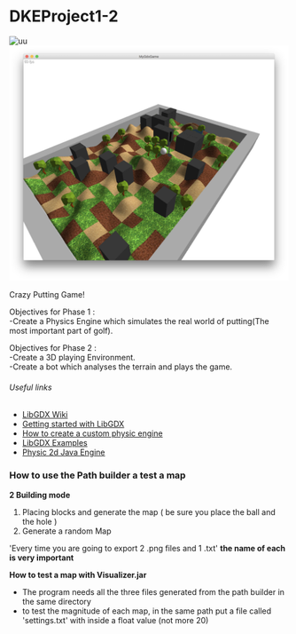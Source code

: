 # DKEProject1-2		

![uu](https://raw.githubusercontent.com/BeppeMarnell/3DCRAZYPUT/img.png)
![Alt text](img.png?raw=true "Optional Title")

Crazy Putting Game!		
 		
Objectives for Phase 1 :    		
-Create a Physics Engine which simulates the real world of putting(The most important part of golf).		
 		
Objectives for Phase 2 :  		
-Create a 3D playing Environment.  		
-Create a bot which analyses the terrain and plays the game.		
		
 	
###### Useful links		
- [LibGDX Wiki](https://github.com/libgdx/libgdx/wiki/)		
- [Getting started with LibGDX](https://github.com/libgdx/libgdx/wiki)		
- [How to create a custom physic engine](https://gamedevelopment.tutsplus.com/series/how-to-create-a-custom-physics-engine--gamedev-12715)		
- [LibGDX Examples](https://github.com/libgdx/libgdx/wiki/External-tutorials)		
- [Physic 2d Java Engine](https://github.com/wilkystyle/java2dphysicsengine)		
 		
		
### How to use the Path builder a test a map		
**2 Building mode**		
 1. Placing blocks and generate the map ( be sure you place the ball and the hole )		
 2. Generate a random Map		
 		
'Every time you are going to export 2 .png files and 1 .txt' **the name of each is very important**		
 		
**How to test a map with Visualizer.jar**		
 - The program needs all the three files generated from the path builder in the same directory		
 - to test the magnitude of each map, in the same path put a file called 'settings.txt' with inside a float value (not more 20)
